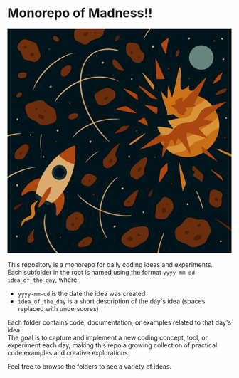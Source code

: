# Monorepo of Madness!!

![space-madness](planet-explosion.png)

This repository is a monorepo for daily coding ideas and experiments.  
Each subfolder in the root is named using the format `yyyy-mm-dd-idea_of_the_day`, where:

- `yyyy-mm-dd` is the date the idea was created
- `idea_of_the_day` is a short description of the day's idea (spaces replaced with underscores)

Each folder contains code, documentation, or examples related to that day's idea.  
The goal is to capture and implement a new coding concept, tool, or experiment each day, making this repo a growing collection of practical code examples and creative explorations.

Feel free to browse the folders to see a variety of ideas.